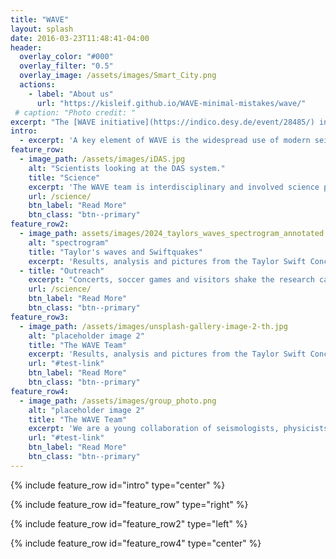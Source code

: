 ```yaml
---
title: "WAVE"
layout: splash
date: 2016-03-23T11:48:41-04:00
header:
  overlay_color: "#000"
  overlay_filter: "0.5"
  overlay_image: /assets/images/Smart_City.png
  actions:
    - label: "About us"
      url: "https://kisleif.github.io/WAVE-minimal-mistakes/wave/"
 # caption: "Photo credit: "
excerpt: "The [WAVE initiative](https://indico.desy.de/event/28485/) investigates and designs a seismic and geo-acoustic measurement network in and around and around the Science City Hamburg Bahrenfeld. WAVE is a unique and innovative infrastructure for geophysics, physics and especially for large-scale research facilities."
intro: 
  - excerpt: 'A key element of WAVE is the widespread use of modern seismic sensors, in particular distributed acoustic sensing (DAS). This technology uses fiber optic cables as sensitive seismic sensors. It enables ground motion data to be recorded at an unprecedented spatial density over long distances, revolutionizing geophysics.'
feature_row:
  - image_path: /assets/images/iDAS.jpg
    alt: "Scientists looking at the DAS system."
    title: "Science"
    excerpt: 'The WAVE team is interdisciplinary and involved science projects from geophysics, seismology, physics - especially accelerator and gravitational wave physics, informatics and engineering. '    
    url: /science/
    btn_label: "Read More"
    btn_class: "btn--primary"
feature_row2:
  - image_path: assets/images/2024_taylors_waves_spectrogram_annotated.png
    alt: "spectrogram"
    title: "Taylor's waves and Swiftquakes"
    excerpt: 'Results, analysis and pictures from the Taylor Swift Concert in the Volksparkstadion in Hamburg 2024.'
  - title: "Outreach"
    excerpt: "Concerts, soccer games and visitors shake the research campus, which we show in realtime live on Twitch."
    url: /science/
    btn_label: "Read More"
    btn_class: "btn--primary"
feature_row3:
  - image_path: /assets/images/unsplash-gallery-image-2-th.jpg
    alt: "placeholder image 2"
    title: "The WAVE Team"
    excerpt: 'Results, analysis and pictures from the Taylor Swift Concert in the Volksparkstadion in Hamburg 2024.'
    url: "#test-link"
    btn_label: "Read More"
    btn_class: "btn--primary"
feature_row4:
  - image_path: /assets/images/group_photo.png
    alt: "placeholder image 2"
    title: "The WAVE Team"
    excerpt: 'We are a young collaboration of seismologists, physicists, engineers and computer scientists. '
    url: "#test-link"
    btn_label: "Read More"
    btn_class: "btn--primary"
---
```


{% include feature_row id="intro" type="center" %}

{% include feature_row id="feature_row" type="right" %}

{% include feature_row id="feature_row2" type="left" %}

{% include feature_row id="feature_row4" type="center" %}